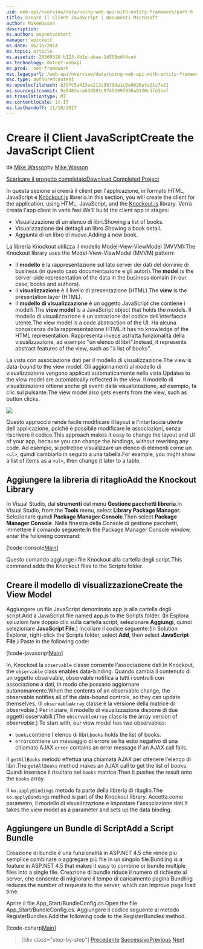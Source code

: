 ```yaml
---
uid: web-api/overview/data/using-web-api-with-entity-framework/part-6
title: Creare il Client JavaScript | Documenti Microsoft
author: MikeWasson
description: 
ms.author: aspnetcontent
manager: wpickett
ms.date: 06/16/2014
ms.topic: article
ms.assetid: 20360326-b123-4b1e-abae-1d350edf4ce4
ms.technology: dotnet-webapi
ms.prod: .net-framework
msc.legacyurl: /web-api/overview/data/using-web-api-with-entity-framework/part-6
msc.type: authoredcontent
ms.openlocfilehash: b397c5a413ae213c9b79da1c0e0626efe21c7e21
ms.sourcegitcommit: 9a9483aceb34591c97451997036a9120c3fe2baf
ms.translationtype: MT
ms.contentlocale: it-IT
ms.lasthandoff: 11/10/2017
---
```

<a name="create-the-javascript-client"></a><span data-ttu-id="1475e-102">Creare il Client JavaScript</span><span class="sxs-lookup"><span data-stu-id="1475e-102">Create the JavaScript Client</span></span>
====================
<span data-ttu-id="1475e-103">da [Mike Wasson](https://github.com/MikeWasson)</span><span class="sxs-lookup"><span data-stu-id="1475e-103">by [Mike Wasson](https://github.com/MikeWasson)</span></span>

[<span data-ttu-id="1475e-104">Scaricare il progetto completato</span><span class="sxs-lookup"><span data-stu-id="1475e-104">Download Completed Project</span></span>](https://github.com/MikeWasson/BookService)

<span data-ttu-id="1475e-105">In questa sezione si creerà il client per l'applicazione, in formato HTML, JavaScript e [Knockout.js](http://knockoutjs.com/) libreria.</span><span class="sxs-lookup"><span data-stu-id="1475e-105">In this section, you will create the client for the application, using HTML, JavaScript, and the [Knockout.js](http://knockoutjs.com/) library.</span></span> <span data-ttu-id="1475e-106">Verrà creata l'app client in varie fasi:</span><span class="sxs-lookup"><span data-stu-id="1475e-106">We'll build the client app in stages:</span></span>

- <span data-ttu-id="1475e-107">Visualizzazione di un elenco di libri.</span><span class="sxs-lookup"><span data-stu-id="1475e-107">Showing a list of books.</span></span>
- <span data-ttu-id="1475e-108">Visualizzazione dei dettagli un libro.</span><span class="sxs-lookup"><span data-stu-id="1475e-108">Showing a book detail.</span></span>
- <span data-ttu-id="1475e-109">Aggiunta di un libro di nuovo.</span><span class="sxs-lookup"><span data-stu-id="1475e-109">Adding a new book.</span></span>

<span data-ttu-id="1475e-110">La libreria Knockout utilizza il modello Model-View-ViewModel (MVVM):</span><span class="sxs-lookup"><span data-stu-id="1475e-110">The Knockout library uses the Model-View-ViewModel (MVVM) pattern:</span></span>

- <span data-ttu-id="1475e-111">Il **modello** è la rappresentazione sul lato server dei dati del dominio di business (in questo caso documentazione e gli autori).</span><span class="sxs-lookup"><span data-stu-id="1475e-111">The **model** is the server-side representation of the data in the business domain (in our case, books and authors).</span></span>
- <span data-ttu-id="1475e-112">Il **visualizzazione** è il livello di presentazione (HTML).</span><span class="sxs-lookup"><span data-stu-id="1475e-112">The **view** is the presentation layer (HTML).</span></span>
- <span data-ttu-id="1475e-113">Il **modello di visualizzazione** è un oggetto JavaScript che contiene i modelli.</span><span class="sxs-lookup"><span data-stu-id="1475e-113">The **view model** is a JavaScript object that holds the models.</span></span> <span data-ttu-id="1475e-114">Il modello di visualizzazione è un'astrazione del codice dell'interfaccia utente.</span><span class="sxs-lookup"><span data-stu-id="1475e-114">The view model is a code abstraction of the UI.</span></span> <span data-ttu-id="1475e-115">Ha alcuna conoscenza della rappresentazione HTML.</span><span class="sxs-lookup"><span data-stu-id="1475e-115">It has no knowledge of the HTML representation.</span></span> <span data-ttu-id="1475e-116">Rappresenta invece astratta funzionalità della visualizzazione, ad esempio &quot;un elenco di libri&quot;.</span><span class="sxs-lookup"><span data-stu-id="1475e-116">Instead, it represents abstract features of the view, such as &quot;a list of books&quot;.</span></span>

<span data-ttu-id="1475e-117">La vista con associazione dati per il modello di visualizzazione.</span><span class="sxs-lookup"><span data-stu-id="1475e-117">The view is data-bound to the view model.</span></span> <span data-ttu-id="1475e-118">Gli aggiornamenti al modello di visualizzazione vengono applicati automaticamente nella vista.</span><span class="sxs-lookup"><span data-stu-id="1475e-118">Updates to the view model are automatically reflected in the view.</span></span> <span data-ttu-id="1475e-119">Il modello di visualizzazione ottiene anche gli eventi dalla visualizzazione, ad esempio, fa clic sul pulsante.</span><span class="sxs-lookup"><span data-stu-id="1475e-119">The view model also gets events from the view, such as button clicks.</span></span>

![](part-6/_static/image1.png)

<span data-ttu-id="1475e-120">Questo approccio rende facile modificare il layout e l'interfaccia utente dell'applicazione, poiché è possibile modificare le associazioni, senza riscrivere il codice.</span><span class="sxs-lookup"><span data-stu-id="1475e-120">This approach makes it easy to change the layout and UI of your app, because you can change the bindings, without rewriting any code.</span></span> <span data-ttu-id="1475e-121">Ad esempio, si potrebbe visualizzare un elenco di elementi come un `<ul>`, quindi cambiarlo in seguito a una tabella.</span><span class="sxs-lookup"><span data-stu-id="1475e-121">For example, you might show a list of items as a `<ul>`, then change it later to a table.</span></span>

## <a name="add-the-knockout-library"></a><span data-ttu-id="1475e-122">Aggiungere la libreria di ritaglio</span><span class="sxs-lookup"><span data-stu-id="1475e-122">Add the Knockout Library</span></span>

<span data-ttu-id="1475e-123">In Visual Studio, dal **strumenti** dal menu **Gestione pacchetti libreria**.</span><span class="sxs-lookup"><span data-stu-id="1475e-123">In Visual Studio, from the **Tools** menu, select **Library Package Manager**.</span></span> <span data-ttu-id="1475e-124">Selezionare quindi **Package Manager Console**.</span><span class="sxs-lookup"><span data-stu-id="1475e-124">Then select **Package Manager Console**.</span></span> <span data-ttu-id="1475e-125">Nella finestra della Console di gestione pacchetti, immettere il comando seguente:</span><span class="sxs-lookup"><span data-stu-id="1475e-125">In the Package Manager Console window, enter the following command:</span></span>

[!code-console[Main](part-6/samples/sample1.cmd)]

<span data-ttu-id="1475e-126">Questo comando aggiunge i file Knockout alla cartella degli script.</span><span class="sxs-lookup"><span data-stu-id="1475e-126">This command adds the Knockout files to the Scripts folder.</span></span>

## <a name="create-the-view-model"></a><span data-ttu-id="1475e-127">Creare il modello di visualizzazione</span><span class="sxs-lookup"><span data-stu-id="1475e-127">Create the View Model</span></span>

<span data-ttu-id="1475e-128">Aggiungere un file JavaScript denominato app.js alla cartella degli script.</span><span class="sxs-lookup"><span data-stu-id="1475e-128">Add a JavaScript file named app.js to the Scripts folder.</span></span> <span data-ttu-id="1475e-129">(In Esplora soluzioni fare doppio clic sulla cartella script, selezionare **Aggiungi**, quindi selezionare **JavaScript File**.) Incollare il codice seguente:</span><span class="sxs-lookup"><span data-stu-id="1475e-129">(In Solution Explorer, right-click the Scripts folder, select **Add**, then select **JavaScript File**.) Paste in the following code:</span></span>

[!code-javascript[Main](part-6/samples/sample2.js)]

<span data-ttu-id="1475e-130">In, Knockout la `observable` classe consente l'associazione dati.</span><span class="sxs-lookup"><span data-stu-id="1475e-130">In Knockout, the `observable` class enables data-binding.</span></span> <span data-ttu-id="1475e-131">Quando cambia il contenuto di un oggetto observable, observable notifica a tutti i controlli con associazione a dati, in modo che possano aggiornare autonomamente.</span><span class="sxs-lookup"><span data-stu-id="1475e-131">When the contents of an observable change, the observable notifies all of the data-bound controls, so they can update themselves.</span></span> <span data-ttu-id="1475e-132">(Il `observableArray` classe è la versione della matrice di *observable*.) Per iniziare, il modello di visualizzazione dispone di due oggetti osservabili:</span><span class="sxs-lookup"><span data-stu-id="1475e-132">(The `observableArray` class is the array version of *observable*.) To start with, our view model has two observables:</span></span>

- <span data-ttu-id="1475e-133">`books`contiene l'elenco di libri.</span><span class="sxs-lookup"><span data-stu-id="1475e-133">`books` holds the list of books.</span></span>
- <span data-ttu-id="1475e-134">`error`contiene un messaggio di errore se ha esito negativo di una chiamata AJAX.</span><span class="sxs-lookup"><span data-stu-id="1475e-134">`error` contains an error message if an AJAX call fails.</span></span>

<span data-ttu-id="1475e-135">Il `getAllBooks` metodo effettua una chiamata AJAX per ottenere l'elenco di libri.</span><span class="sxs-lookup"><span data-stu-id="1475e-135">The `getAllBooks` method makes an AJAX call to get the list of books.</span></span> <span data-ttu-id="1475e-136">Quindi inserisce il risultato nel `books` matrice.</span><span class="sxs-lookup"><span data-stu-id="1475e-136">Then it pushes the result onto the `books` array.</span></span>

<span data-ttu-id="1475e-137">Il `ko.applyBindings` metodo fa parte della libreria di ritaglio.</span><span class="sxs-lookup"><span data-stu-id="1475e-137">The `ko.applyBindings` method is part of the Knockout library.</span></span> <span data-ttu-id="1475e-138">Accetta come parametro, il modello di visualizzazione e impostare l'associazione dati.</span><span class="sxs-lookup"><span data-stu-id="1475e-138">It takes the view model as a parameter and sets up the data binding.</span></span>

## <a name="add-a-script-bundle"></a><span data-ttu-id="1475e-139">Aggiungere un Bundle di Script</span><span class="sxs-lookup"><span data-stu-id="1475e-139">Add a Script Bundle</span></span>

<span data-ttu-id="1475e-140">Creazione di bundle è una funzionalità in ASP.NET 4.5 che rende più semplice combinare o aggregare più file in un singolo file.</span><span class="sxs-lookup"><span data-stu-id="1475e-140">Bundling is a feature in ASP.NET 4.5 that makes it easy to combine or bundle multiple files into a single file.</span></span> <span data-ttu-id="1475e-141">Creazione di bundle riduce il numero di richieste al server, che consente di migliorare il tempo di caricamento pagina.</span><span class="sxs-lookup"><span data-stu-id="1475e-141">Bundling reduces the number of requests to the server, which can improve page load time.</span></span>

<span data-ttu-id="1475e-142">Aprire il file App\_Start/BundleConfig.cs.</span><span class="sxs-lookup"><span data-stu-id="1475e-142">Open the file App\_Start/BundleConfig.cs.</span></span> <span data-ttu-id="1475e-143">Aggiungere il codice seguente al metodo RegisterBundles.</span><span class="sxs-lookup"><span data-stu-id="1475e-143">Add the following code to the RegisterBundles method.</span></span>

[!code-csharp[Main](part-6/samples/sample3.cs)]

>[!div class="step-by-step"]
<span data-ttu-id="1475e-144">[Precedente](part-5.md)
[Successivo](part-7.md)</span><span class="sxs-lookup"><span data-stu-id="1475e-144">[Previous](part-5.md)
[Next](part-7.md)</span></span>
